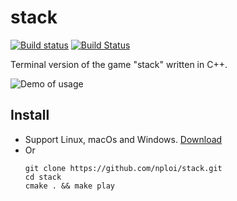 # stack
[![Build status](https://ci.appveyor.com/api/projects/status/3d789stpq7s2s0gd/branch/master?svg=true)](https://ci.appveyor.com/project/nploi/stack) [![Build Status](https://travis-ci.com/nploi/stack.svg?branch=master)](https://travis-ci.com/nploi/stack)

Terminal version of the game "stack" written in C++.

![Demo of usage](image/demo.gif)

## Install
* Support Linux, macOs and Windows. [Download](https://github.com/nploi/stack/releases)
* Or
    ````
    git clone https://github.com/nploi/stack.git
    cd stack
    cmake . && make play
    ````
